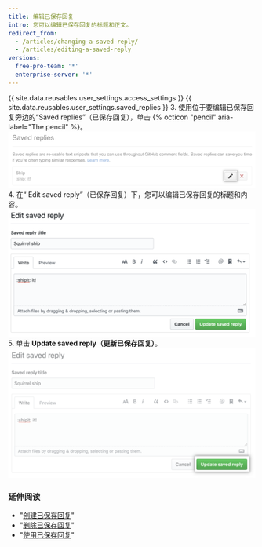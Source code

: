```yaml
---
title: 编辑已保存回复
intro: 您可以编辑已保存回复的标题和正文。
redirect_from:
  - /articles/changing-a-saved-reply/
  - /articles/editing-a-saved-reply
versions:
  free-pro-team: '*'
  enterprise-server: '*'
---
```


{{ site.data.reusables.user_settings.access_settings }}
{{ site.data.reusables.user_settings.saved_replies }}
3. 使用位于要编辑已保存回复旁边的“Saved replies”（已保存回复），单击 {% octicon "pencil" aria-label="The pencil" %}。  
   ![编辑已保存回复](/assets/images/help/settings/saved-replies-edit-existing.png)
4. 在“ Edit saved reply”（已保存回复）下，您可以编辑已保存回复的标题和内容。 ![编辑标题和内容](/assets/images/help/settings/saved-replies-edit-existing-content.png)
5. 单击 **Update saved reply（更新已保存回复）**。 ![更新已保存回复](/assets/images/help/settings/saved-replies-save-edit.png)

### 延伸阅读

- "[创建已保存回复](/articles/creating-a-saved-reply)"
- "[删除已保存回复](/articles/deleting-a-saved-reply)"
- "[使用已保存回复](/articles/using-saved-replies)"
